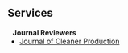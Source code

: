 ## Services

<h4 style="margin:0 10px 0;">Journal Reviewers</h4>

<ul style="margin:0 0 5px;">
  <li><a href="https://www.sciencedirect.com/journal/journal-of-cleaner-production"><autocolor>Journal of Cleaner Production</autocolor></a></li>
</ul>
